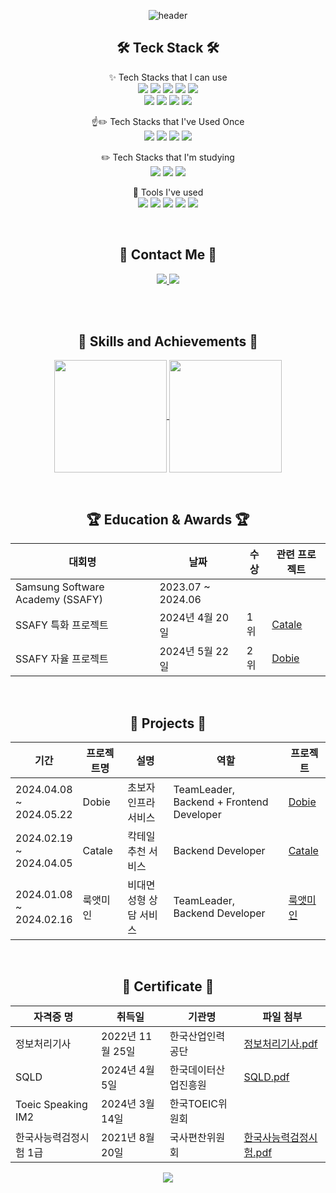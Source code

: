 <div align="center">

  ![header](https://capsule-render.vercel.app/api?type=waving&color=auto&height=200&section=header&text=Welcome%20to%20Gyuri's%20GitHub😊&fontSize=50&desc=Backend%20Developer&Size=25&descAlign=80&descAlignY=70)
  ## 🛠 Teck Stack 🛠

   ✨ Tech Stacks that I can use <br> 
  <img src="https://img.shields.io/badge/Java-007396?style=for-the-badge&logo=Java&logoColor=white">
  <img src="https://img.shields.io/badge/Spring-6DB33F?style=for-the-badge&logo=Spring&logoColor=white">
  <img src="https://img.shields.io/badge/Spring%20Boot-6DB33F?style=for-the-badge&logo=Spring%20Boot&logoColor=white">
  <img src="https://img.shields.io/badge/JPA-59666C?style=for-the-badge&logo=Hibernate&logoColor=white">
  <img src="https://img.shields.io/badge/MySQL-4479A1?style=for-the-badge&logo=MySQL&logoColor=white"><br>
  <img src="https://img.shields.io/badge/JavaScript-F7DF1E?style=for-the-badge&logo=JavaScript&logoColor=black">
  <img src="https://img.shields.io/badge/React-61DAFB?style=for-the-badge&logo=React&logoColor=black">
  <img src="https://img.shields.io/badge/HTML-E34F26?style=for-the-badge&logo=HTML5&logoColor=white">
  <img src="https://img.shields.io/badge/CSS-1572B6?style=for-the-badge&logo=CSS3&logoColor=white">

   ☝✏️ Tech Stacks that I've Used Once <br>
   <img src="https://img.shields.io/badge/Spring%20Security-6DB33F?style=for-the-badge&logo=Spring%20Security&logoColor=white">
   <img src="https://img.shields.io/badge/Vue.js-4FC08D?style=for-the-badge&logo=Vue.js&logoColor=white">
   <img src="https://img.shields.io/badge/Redux-764ABC?style=for-the-badge&logo=Redux&logoColor=white">
   <img src="https://img.shields.io/badge/Docker-2496ED?style=for-the-badge&logo=Docker&logoColor=white">

   ✏️ Tech Stacks that I'm studying<br>
  <img src="https://img.shields.io/badge/Socket.io-010101?style=for-the-badge&logo=Socket.io&logoColor=white">
  <img src="https://img.shields.io/badge/PostgreSQL-4169E1?style=for-the-badge&logo=PostgreSQL&logoColor=white">
  <img src="https://img.shields.io/badge/MongoDB-47A248?style=for-the-badge&logo=MongoDB&logoColor=white">

   🔧 Tools I've used <br>
  <img src="https://img.shields.io/badge/Git-F05032?style=for-the-badge&logo=Git&logoColor=white">
  <img src="https://img.shields.io/badge/notion-000000?style=for-the-badge&logo=notion&logoColor=white">
  <img src="https://img.shields.io/badge/Slack-4A154B?style=for-the-badge&logo=Slack&logoColor=white">
  <img src="https://img.shields.io/badge/Figma-F24E1E?style=for-the-badge&logo=Figma&logoColor=white">
  <img src="https://img.shields.io/badge/Swagger-85EA2D?style=for-the-badge&logo=Swagger&logoColor=black">

<br>

  ## 🌟 Contact Me 🌟
  <a href="https://www.notion.so/your-profile-link" target="_blank">
  <img src="https://img.shields.io/badge/Notion-000000?style=for-the-badge&logo=Notion&logoColor=white&link=https://www.notion.so/your-profile-link"/>
</a>
<a href="mailto:jinry0034@naver.com">
  <img src="https://img.shields.io/badge/jinry0034@naver.com-03C75A?style=for-the-badge&logo=Naver&logoColor=white"/>
</a>

<br><br>

## 🏃‍ Skills and Achievements 🏃‍
<p align="center">
  <a href="https://github.com/mandarinng">
    <img align="center" height="180em" src="https://github-readme-stats.vercel.app/api/top-langs/?username=mandarinng&layout=compact&theme=transparent">
  </a>
  <a href="https://solved.ac/jinry0034">
    <img align="center" height="180em" src="http://mazassumnida.wtf/api/v2/generate_badge?boj=jinry0034">
  </a>
</p>

<br>

## 🏆 Education & Awards 🏆

| 대회명                    | 날짜             | 수상   | 관련 프로젝트                                     |
|---------------------------|------------------|--------|--------------------------------------------------|
| Samsung Software Academy (SSAFY)  | 2023.07 ~ 2024.06|        |                                                  |
| SSAFY 특화 프로젝트       | 2024년 4월 20일  | 1위    | [Catale](https://github.com/mandarinng/Catale) |
| SSAFY 자율 프로젝트       | 2024년 5월 22일  | 2위    | [Dobie](https://github.com/mandarinng/Dobie) |
<br>

## 🔅 Projects 🔅

| 기간                | 프로젝트명 | 설명                              | 역할                          | 프로젝트 |
|---------------------|------------|-----------------------------------|-------------------------------|---------|
| 2024.04.08<br>~<br>2024.05.22   | Dobie     | 초보자 인프라 서비스             | TeamLeader, Backend + Frontend Developer| [Dobie](https://github.com/mandarinng/Dobie) |
| 2024.02.19<br>~<br>2024.04.05   | Catale    | 칵테일 추천 서비스               | Backend Developer                   | [Catale](https://github.com/mandarinng/Catale) |
| 2024.01.08<br>~<br>2024.02.16   | 룩앳미인   | 비대면 성형 상담 서비스                | TeamLeader, Backend Developer       | [룩앳미인](https://github.com/mandarinng/LookAtMeIn) |
<br>

## 🪪 Certificate 🪪

| 자격증 명                  | 취득일           | 기관명                   | 파일 첨부                                                      |
|----------------------------|------------------|--------------------------|----------------------------------------------------------------|
| 정보처리기사               | 2022년 11월 25일 | 한국산업인력공단         | [정보처리기사.pdf](./정보처리기사.pdf)                        |
| SQLD                       | 2024년 4월 5일   | 한국데이터산업진흥원     | [SQLD.pdf](./SQLD.pdf)                                        |
| Toeic Speaking IM2         | 2024년 3월 14일  | 한국TOEIC위원회           |                 |
| 한국사능력검정시험 1급      | 2021년 8월 20일  | 국사편찬위원회            | [한국사능력검정시험.pdf](./한국사능력검정시험.pdf)     |

<img src="https://capsule-render.vercel.app/api?type=waving&color=auto&height=150&section=footer" />
<br>

</div>

